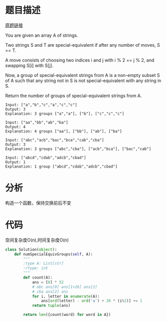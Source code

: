
# 题目描述
[原题链接](https://leetcode.com/problems/groups-of-special-equivalent-strings/)

You are given an array A of strings.

Two strings S and T are special-equivalent if after any number of moves, S == T.

A move consists of choosing two indices i and j with i % 2 == j % 2, and swapping S[i] with S[j].

Now, a group of special-equivalent strings from A is a non-empty subset S of A such that any string not in S is not special-equivalent with any string in S.

Return the number of groups of special-equivalent strings from A.

```
Input: ["a","b","c","a","c","c"]
Output: 3
Explanation: 3 groups ["a","a"], ["b"], ["c","c","c"]

Input: ["aa","bb","ab","ba"]
Output: 4
Explanation: 4 groups ["aa"], ["bb"], ["ab"], ["ba"]

Input: ["abc","acb","bac","bca","cab","cba"]
Output: 3
Explanation: 3 groups ["abc","cba"], ["acb","bca"], ["bac","cab"]

Input: ["abcd","cdab","adcb","cbad"]
Output: 1
Explanation: 1 group ["abcd","cdab","adcb","cbad"]
```

<!--more-->

# 分析
构造一个函数，保持交换前后不变

# 代码
空间复杂度O(n),时间复杂度O(n)
```Python
class Solution(object):
    def numSpecialEquivGroups(self, A):
        """
        :type A: List[str]
        :rtype: int
        """
        def count(A):
            ans = [0] * 52
            # abc ans[0] ans[1+26] ans[2]
            # cba ans[2] ans
            for i, letter in enumerate(A):
                ans[ord(letter) - ord('a') + 26 * (i%2)] += 1
            return tuple(ans)

        return len({count(word) for word in A})
```
            